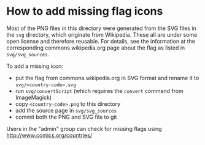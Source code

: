 # How to add missing flag icons

Most of the PNG files in this directory were generated from the SVG files in
the `svg` directory, which originate from Wikipedia. These all are under some
open license and therefore reusable. For details, see the information at the
corresponding commons.wikipedia.org page about the flag as listed in
`svg/svg_sources`.

To add a missing icon:

* put the flag from commons.wikipedia.org in SVG format and rename it to `svg/<country-code>.svg`
* run `svg/convertScript` (which requires the `convert` command from ImageMagick)
* copy `<country-code>.png` to this directory
* add the source page in `svg/svg_sources`
* commit both the PNG and SVG file to git

Users in the "admin" group can check for missing flags using
http://www.comics.org/countries/

